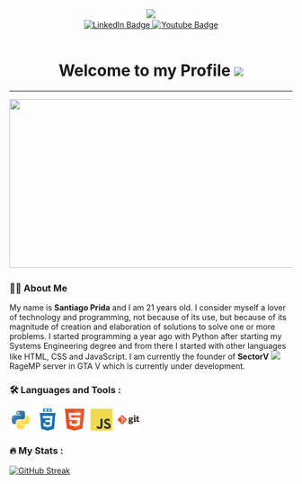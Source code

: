 <div id="header" align="center">
  <img src="https://media.giphy.com/media/M9gbBd9nbDrOTu1Mqx/giphy.gif" width="100"/>
</div>
<div id="badges" align="center">
  <a href="[your-linkedin-URL](https://www.linkedin.com/in/santiago-prida-1bb015130/)">
    <img src="https://img.shields.io/badge/LinkedIn-blue?style=for-the-badge&logo=linkedin&logoColor=white" alt="LinkedIn Badge"/>
  </a>
  <a href="[your-instagram-URL](https://www.instagram.com/saantyp)">
    <img src="https://img.shields.io/badge/Instagram-red?style=for-the-badge&logo=instagram&logoColor=white" alt="Youtube Badge"/>
  </a>
</div>
<div id="counter" align="center">
  <img src="https://komarev.com/ghpvc/?username=PantuflaGaming&style=flat-square&color=blue" alt=""/>
</div>
<h1 align="center">
  Welcome to my Profile
  <img src="https://media.giphy.com/media/hvRJCLFzcasrR4ia7z/giphy.gif" width="30px"/>
</h1>

---

<div align="center">
  <img src="https://media.giphy.com/media/dWesBcTLavkZuG35MI/giphy.gif" width="600" height="300"/>
</div>

### :woman_technologist: About Me 
My name is **Santiago Prida** and I am 21 years old. I consider myself a lover of technology and programming, not because of its use, but because of its magnitude of creation and elaboration of solutions to solve one or more problems.
I started programming a year ago with Python after starting my Systems Engineering degree and from there I started with other languages like HTML, CSS and JavaScript. I am currently the founder of **SectorV** <img src="https://imgur.com/PsaLhGo.png" width="20"> RageMP server in GTA V which is currently under development.

### :hammer_and_wrench: Languages and Tools :
<div>
  <img src="https://github.com/devicons/devicon/blob/master/icons/python/python-original.svg"  title="Python" alt="Python" width="40" height="40"/>&nbsp;
  <img src="https://github.com/devicons/devicon/blob/master/icons/css3/css3-plain-wordmark.svg"  title="CSS3" alt="CSS" width="40" height="40"/>&nbsp;
  <img src="https://github.com/devicons/devicon/blob/master/icons/html5/html5-original.svg" title="HTML5" alt="HTML" width="40" height="40"/>&nbsp;
  <img src="https://github.com/devicons/devicon/blob/master/icons/javascript/javascript-original.svg" title="JavaScript" alt="JavaScript" width="40" height="40"/>&nbsp;
  <img src="https://github.com/devicons/devicon/blob/master/icons/git/git-original-wordmark.svg" title="Git" **alt="Git" width="40" height="40"/>
</div>

### :fire: My Stats :
[![GitHub Streak](http://github-readme-streak-stats.herokuapp.com?PantuflaGaming&theme=dark&background=000000)](https://git.io/streak-stats)
<!--
**PantuflaGaming/PantuflaGaming** is a ✨ _special_ ✨ repository because its `README.md` (this file) appears on your GitHub profile.

Here are some ideas to get you started:

- 🔭 I’m currently working on ...
- 🌱 I’m currently learning ...
- 👯 I’m looking to collaborate on ...
- 🤔 I’m looking for help with ...
- 💬 Ask me about ...
- 📫 How to reach me: ...
- 😄 Pronouns: ...
- ⚡ Fun fact: ...
-->
